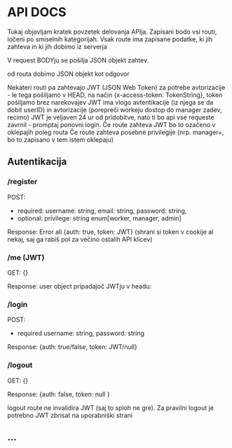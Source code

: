 # API DOCS
Tukaj objavljam kratek povzetek delovanja APIja.
Zapisani bodo vsi routi, ločeni po smiselnih kategorijah.
Vsak route ima zapisane podatke, ki jih zahteva in ki jih dobimo iz serverja

V request BODYju se pošilja JSON objekt zahtev.

od routa dobimo JSON objekt kot odgovor

Nekateri routi pa zahtevajo JWT (JSON Web Token) za potrebe avtorizacije - le tega pošiljamo v HEAD, na način {x-access-token: TokenString}, token pošiljamo brez narekovajev
JWT ima vlogo avtentikacije (iz njega se da dobit userID) in avtorizacije (porepreči workeju dostop do manager zadev, recimo)
JWT je veljaven 24 ur od pridobitve, nato ti bo api vse requeste zavrnil - promptaj ponovni login.
Če route zahteva JWT bo to ozačeno v oklepajih poleg routa
Če route zahteva posebne privilegije (nrp. manager+, bo to zapisano v tem istem oklepaju)
## Autentikacija

### /register
POST:
* required: username: string, email: string, password: string, 
* optional: privilege: string enum[worker, manager, admin]

Response: Error ali {auth: true, token: JWT}
(shrani si token v cookije al nekaj, saj ga rabiš pol za večino ostalih API klicev)
### /me (JWT)
GET: {}

Response: user object pripadajoč JWTju v headu:

### /login
POST:
* required username: string, password: string

Response: {auth: true/false, token: JWT/null}

### /logout
GET: {}

Response: {auth: false, token: null }

logout route ne invalidira JWT (saj to sploh ne gre). Za pravilni logout je potrebno JWT zbrisat na uporabniški strani

## ...
